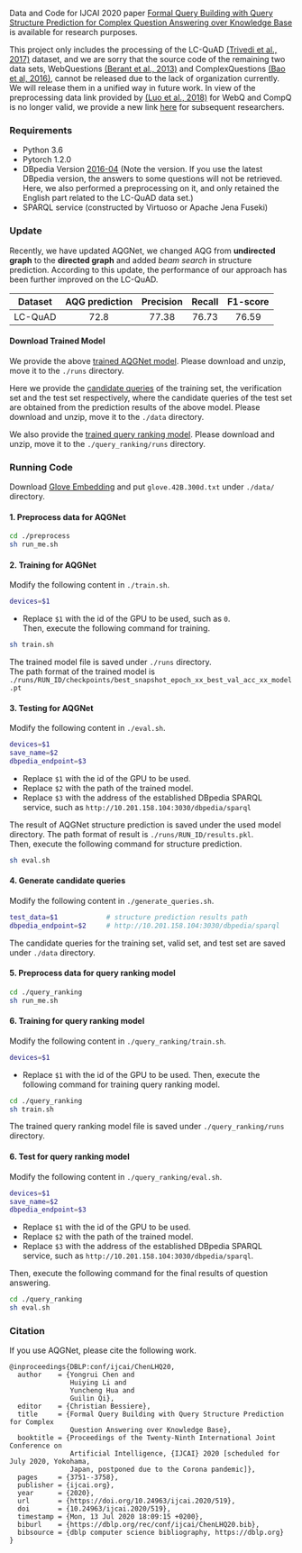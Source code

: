 Data and Code for IJCAI 2020 paper [Formal Query Building with Query Structure Prediction for Complex Question Answering over Knowledge Base](https://www.ijcai.org/Proceedings/2020/0519.pdf) is available for research purposes.  

This project only includes the processing of the LC-QuAD [(Trivedi et al., 2017)](http://jens-lehmann.org/files/2017/iswc_lcquad.pdf) dataset, and we are sorry that the source code of the remaining two data sets, WebQuestions [(Berant et al., 2013)](https://www.aclweb.org/anthology/D13-1160.pdf) and ComplexQuestions [(Bao et al, 2016)](https://www.aclweb.org/anthology/C16-1236.pdf), cannot be released due to the lack of organization currently. We will release them in a unified way in future work.  In view of the preprocessing data link provided by [(Luo et al., 2018)](https://www.aclweb.org/anthology/D18-1242.pdf) for WebQ and CompQ is no longer valid, we provide a new link [here](https://drive.google.com/file/d/1bL5vEIek9kBDe_IKbicl5y_6k-fQ6Ogd/view?usp=sharing) for subsequent researchers. 

### Requirements
* Python 3.6
* Pytorch 1.2.0
* DBpedia Version [2016-04](https://drive.google.com/file/d/17TRlj8a34IEo686nnKHTewZEg4aMrYUe/view?usp=sharing) (Note the version. If you use the latest DBpedia version, the answers to some questions will not be retrieved. Here, we also performed a preprocessing on it, and only retained the English part related to the LC-QuAD data set.)
* SPARQL service (constructed by Virtuoso or Apache Jena Fuseki)

### Update
Recently, we have updated AQGNet, we changed AQG from **undirected graph** to the **directed graph** and added *beam search* in structure prediction. According to this update, the performance of our approach has been further improved on the LC-QuAD.

| **Dataset**   | AQG prediction | Precision | Recall | F1-score |
| ------------- | :------------: | :-------: | :----: | :------: |
|   LC-QuAD     |  72.8          | 77.38     | 76.73  | 76.59    |

#### Download Trained Model
We provide the above [trained AQGNet model](https://drive.google.com/file/d/1PPs2u4CX_qraFhl1YNQTbvp-MAvhKRbd/view?usp=sharing). Please download and unzip, move it to the `./runs` directory.

Here we provide the [candidate queries](https://drive.google.com/file/d/10fKDMPHxO-w85TWuCwHS1zW9tv9zHlOs/view?usp=sharing) of the training set, the verification set and the test set respectively, where the candidate queries of the test set are obtained from the prediction results of the above model. Please download and unzip, move it to the `./data` directory.

We also provide the [trained query ranking model](https://drive.google.com/file/d/1p1JnQlTQ2kA-ZnRoAKYOqu7FWwzX-dT8/view?usp=sharing). Please download and unzip, move it to the `./query_ranking/runs` directory.

### Running Code
Download [Glove Embedding](http://nlp.stanford.edu/data/glove.42B.300d.zip) and put `glove.42B.300d.txt` under `./data/` directory.

#### 1. Preprocess data for AQGNet
```bash
cd ./preprocess
sh run_me.sh
```


#### 2. Training for AQGNet
Modify the following content in `./train.sh`.
```bash
devices=$1
```
* Replace `$1` with the id of the GPU to be used, such as `0`.  
Then, execute the following command for training.
```bash
sh train.sh
```
The trained model file is saved under `./runs` directory.  
The path format of the trained model is `./runs/RUN_ID/checkpoints/best_snapshot_epoch_xx_best_val_acc_xx_model.pt`


#### 3. Testing for AQGNet
Modify the following content in `./eval.sh`.
```bash
devices=$1
save_name=$2
dbpedia_endpoint=$3
```
* Replace `$1` with the id of the GPU to be used.  
* Replace `$2` with the path of the trained model.  
* Replace `$3` with the address of the established DBpedia SPARQL service, such as `http://10.201.158.104:3030/dbpedia/sparql`

The result of AQGNet structure prediction is saved under the used model directory. The path format of result is `./runs/RUN_ID/results.pkl`.  
Then, execute the following command for structure prediction.
```bash
sh eval.sh
```


#### 4. Generate candidate queries
Modify the following content in `./generate_queries.sh`.
```bash
test_data=$1            # structure prediction results path
dbpedia_endpoint=$2     # http://10.201.158.104:3030/dbpedia/sparql
```
The candidate queries for the training set, valid set, and test set are saved under `./data` directory.


#### 5. Preprocess data for query ranking model
```bash
cd ./query_ranking
sh run_me.sh
```

#### 6. Training for query ranking model
Modify the following content in `./query_ranking/train.sh`.
```bash
devices=$1
```
* Replace `$1` with the id of the GPU to be used.
Then, execute the following command for training query ranking model.
```bash
cd ./query_ranking
sh train.sh
```
The trained query ranking model file is saved under `./query_ranking/runs` directory. 

#### 6. Test for query ranking model
Modify the following content in `./query_ranking/eval.sh`.
```bash
devices=$1
save_name=$2
dbpedia_endpoint=$3
```
* Replace `$1` with the id of the GPU to be used.  
* Replace `$2` with the path of the trained model.  
* Replace `$3` with the address of the established DBpedia SPARQL service, such as `http://10.201.158.104:3030/dbpedia/sparql`.

Then, execute the following command for the final results of question answering.
```bash
cd ./query_ranking
sh eval.sh
```

### Citation
If you use AQGNet, please cite the following work.
```
@inproceedings{DBLP:conf/ijcai/ChenLHQ20,
  author    = {Yongrui Chen and
               Huiying Li and
               Yuncheng Hua and
               Guilin Qi},
  editor    = {Christian Bessiere},
  title     = {Formal Query Building with Query Structure Prediction for Complex
               Question Answering over Knowledge Base},
  booktitle = {Proceedings of the Twenty-Ninth International Joint Conference on
               Artificial Intelligence, {IJCAI} 2020 [scheduled for July 2020, Yokohama,
               Japan, postponed due to the Corona pandemic]},
  pages     = {3751--3758},
  publisher = {ijcai.org},
  year      = {2020},
  url       = {https://doi.org/10.24963/ijcai.2020/519},
  doi       = {10.24963/ijcai.2020/519},
  timestamp = {Mon, 13 Jul 2020 18:09:15 +0200},
  biburl    = {https://dblp.org/rec/conf/ijcai/ChenLHQ20.bib},
  bibsource = {dblp computer science bibliography, https://dblp.org}
}
```
